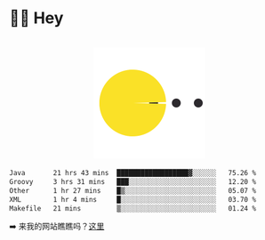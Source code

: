 
# 👋🏻 Hey
<div align="center">
	<br>
	<img src="https://raw.githubusercontent.com/Aniket965/Aniket965/master/pacman.svg?sanitize=true" width="200" height="200">
	<br>
</div>

<!--START_SECTION:waka-->
```text
Java       21 hrs 43 mins  ██████████████████▓░░░░░░   75.26 % 
Groovy     3 hrs 31 mins   ███░░░░░░░░░░░░░░░░░░░░░░   12.20 % 
Other      1 hr 27 mins    █▒░░░░░░░░░░░░░░░░░░░░░░░   05.07 % 
XML        1 hr 4 mins     █░░░░░░░░░░░░░░░░░░░░░░░░   03.70 % 
Makefile   21 mins         ▒░░░░░░░░░░░░░░░░░░░░░░░░   01.24 % 
```
<!--END_SECTION:waka-->

 ➡️  来我的网站瞧瞧吗？[这里](https://www.shaolongfei.com)
